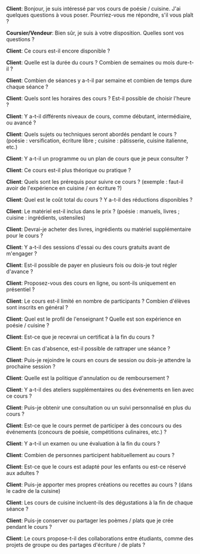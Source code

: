 

**Client**: Bonjour, je suis intéressé par vos cours de poésie / cuisine. J'ai quelques questions à vous poser. Pourriez-vous me répondre, s'il vous plaît ?

**Coursier/Vendeur**: Bien sûr, je suis à votre disposition. Quelles sont vos questions ?

**Client**: Ce cours est-il encore disponible ?

**Client**: Quelle est la durée du cours ? Combien de semaines ou mois dure-t-il ?

**Client**: Combien de séances y a-t-il par semaine et combien de temps dure chaque séance ?

**Client**: Quels sont les horaires des cours ? Est-il possible de choisir l'heure ?

**Client**: Y a-t-il différents niveaux de cours, comme débutant, intermédiaire, ou avancé ?

**Client**: Quels sujets ou techniques seront abordés pendant le cours ? (poésie : versification, écriture libre ; cuisine : pâtisserie, cuisine italienne, etc.)

**Client**: Y a-t-il un programme ou un plan de cours que je peux consulter ?

**Client**: Ce cours est-il plus théorique ou pratique ?

**Client**: Quels sont les prérequis pour suivre ce cours ? (exemple : faut-il avoir de l'expérience en cuisine / en écriture ?)

**Client**: Quel est le coût total du cours ? Y a-t-il des réductions disponibles ?

**Client**: Le matériel est-il inclus dans le prix ? (poésie : manuels, livres ; cuisine : ingrédients, ustensiles)

**Client**: Devrai-je acheter des livres, ingrédients ou matériel supplémentaire pour le cours ?

**Client**: Y a-t-il des sessions d'essai ou des cours gratuits avant de m'engager ?

**Client**: Est-il possible de payer en plusieurs fois ou dois-je tout régler d'avance ?

**Client**: Proposez-vous des cours en ligne, ou sont-ils uniquement en présentiel ?

**Client**: Le cours est-il limité en nombre de participants ? Combien d'élèves sont inscrits en général ?

**Client**: Quel est le profil de l'enseignant ? Quelle est son expérience en poésie / cuisine ?

**Client**: Est-ce que je recevrai un certificat à la fin du cours ?

**Client**: En cas d'absence, est-il possible de rattraper une séance ?

**Client**: Puis-je rejoindre le cours en cours de session ou dois-je attendre la prochaine session ?

**Client**: Quelle est la politique d'annulation ou de remboursement ?

**Client**: Y a-t-il des ateliers supplémentaires ou des événements en lien avec ce cours ?

**Client**: Puis-je obtenir une consultation ou un suivi personnalisé en plus du cours ?

**Client**: Est-ce que le cours permet de participer à des concours ou des événements (concours de poésie, compétitions culinaires, etc.) ?

**Client**: Y a-t-il un examen ou une évaluation à la fin du cours ?

**Client**: Combien de personnes participent habituellement au cours ? 

**Client**: Est-ce que le cours est adapté pour les enfants ou est-ce réservé aux adultes ?

**Client**: Puis-je apporter mes propres créations ou recettes au cours ? (dans le cadre de la cuisine)

**Client**: Les cours de cuisine incluent-ils des dégustations à la fin de chaque séance ?

**Client**: Puis-je conserver ou partager les poèmes / plats que je crée pendant le cours ?

**Client**: Le cours propose-t-il des collaborations entre étudiants, comme des projets de groupe ou des partages d'écriture / de plats ?

